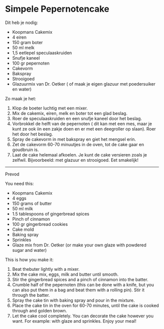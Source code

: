 # Simpele Pepernotencake

Dit heb je nodig:
- Koopmans Cakemix
- 4 eiren
- 150 gram boter
- 50 ml melk
- 1,5 eetlepel speculaaskruiden
- Snufje kaneel
- 100 gr pepernoten
- Cakevorm
- Bakspray
- Strooigoed
- Glazuurmix van Dr. Oetker ( of maak je eigen glazuur met poedersuiker en water)

Zo maak je het:
1. Klop de boeter luchtig met een mixer.
2. Mix de cakemix, eiren, melk en boter tot een glad beslag.
3. Roer de speculaaskruiden en een snufje kaneel door het beslag.
4. Vorbrokkel de helft van de pepernoten ( dit kan met een mes, maar je kunt ze ook iin een zakje doen en er met een deegroller op slaan). Roer het door het beslag.
5. Spray de cakevorm in met bakspray en giet het mengsel erin.
6. Zet de cakevorm 60-70 minuutjes in de oven, tot de cake gaar en goudbruin is.
7. Laat de cake helemaal afkoelen. Je kunt de cake versieren zoals je zelfwil. Bijvoorbeeld: met glazuur en strooigoed. Eet smakelijk!



---
Prevod

You need this:
- Koopmans Cakemix
- 4 eggs
- 150 grams of butter
- 50 ml milk
- 1.5 tablespoons of gingerbread spices
- Pinch of cinnamon
- 100 gr gingerbread cookies
- Cake mold
- Baking spray
- Sprinkles
- Glaze mix from Dr. Oetker (or make your own glaze with powdered sugar and water)

This is how you make it:
1. Beat thebuter lightly with a mixer.
2. Mix the cake mix, eggs, milk and butter until smooth.
3. Stir the gingerbread spices and a pinch of cinnamon into the batter.
4. Crumble half of the pepernoten (this can be done with a knife, but you can also put them in a bag and beat them with a rolling pin). Stir it through the batter.
5. Spray the cake tin with baking spray and pour in the mixture.
6. Place the cake tin in the oven for 60-70 minutes, until the cake is cooked through and golden brown.
7. Let the cake cool completely. You can decorate the cake however you want. For example: with glaze and sprinkles. Enjoy your meal!

